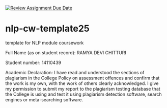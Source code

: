 [![Review Assignment Due Date](https://classroom.github.com/assets/deadline-readme-button-22041afd0340ce965d47ae6ef1cefeee28c7c493a6346c4f15d667ab976d596c.svg)](https://classroom.github.com/a/8qgh5WxD)
# nlp-cw-template25
template for NLP module coursework

Full Name (as on student record): RAMYA DEVI CHITTURI 

Student number: 14110439

Academic Declaration: I have read and understood the sections of plagiarism in the College Policy
on assessment offences and confirm that the work is my own, with the work
of others clearly acknowledged. I give my permission to submit my report
to the plagiarism testing database that the College is using and test it using
plagiarism detection software, search engines or meta-searching software.